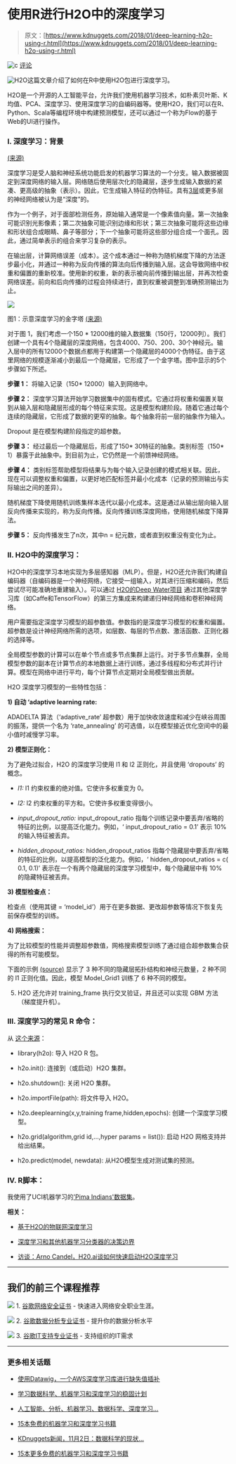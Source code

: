 # 使用R进行H2O中的深度学习

> 原文：[https://www.kdnuggets.com/2018/01/deep-learning-h2o-using-r.html](https://www.kdnuggets.com/2018/01/deep-learning-h2o-using-r.html)

![c](../Images/3d9c022da2d331bb56691a9617b91b90.png) [评论](#comments)

![H2O](../Images/1206680a6d4c333920230edabcf8470e.png)这篇文章介绍了如何在R中使用H2O包进行深度学习。

H2O是一个开源的人工智能平台，允许我们使用机器学习技术，如朴素贝叶斯、K均值、PCA、深度学习、使用深度学习的自编码器等。使用H2O，我们可以在R、Python、Scala等编程环境中构建预测模型，还可以通过一个称为Flow的基于Web的UI进行操作。

### I. 深度学习：背景

[(来源)](http://qspace.library.queensu.ca/handle/1974/792/browse?value=Muthalaly%2C+Reena+Shaw&type=author)

深度学习是受人脑和神经系统功能启发的机器学习算法的一个分支。输入数据被固定到深度网络的输入层。网络随后使用层次化的隐藏层，逐步生成输入数据的紧凑、更高级的抽象（表示）。因此，它生成输入特征的伪特征。具有[3层](https://www.cs.toronto.edu/~hinton/absps/fastnc.pdf)或更多层的神经网络被认为是“深度”的。

作为一个例子，对于面部检测任务，原始输入通常是一个像素值向量。第一次抽象可能识别光影像素；第二次抽象可能识别边缘和形状；第三次抽象可能将这些边缘和形状组合成眼睛、鼻子等部分；下一个抽象可能将这些部分组合成一个面孔。因此，通过简单表示的组合来学习复杂的表示。

在输出层，计算网络误差（成本）。这个成本通过一种称为随机梯度下降的方法逐步最小化，并通过一种称为反向传播的算法向后传播到输入层。这会导致网络中权重和偏置的重新校准。使用新的权重，新的表示被向前传播到输出层，并再次检查网络误差。前向和后向传播的过程会持续进行，直到权重被调整到准确预测输出为止。

![](../Images/0d1688eee568f168fba64f3f71c4474e.png)

图1：示意深度学习的金字塔 [(来源)](http://qspace.library.queensu.ca/handle/1974/792/browse?value=Muthalaly%2C+Reena+Shaw&type=author)

对于图 1，我们考虑一个150 * 12000维的输入数据集（150行，12000列）。我们创建一个具有4个隐藏层的深度网络，包含4000、750、200、30个神经元。输入层中的所有12000个数据点都用于构建第一个隐藏层的4000个伪特征。由于这里网络的规模逐渐减小到最后一个隐藏层，它形成了一个金字塔。图中显示的5个步骤如下所述。

**步骤 1：** 将输入记录（150* 12000）输入到网络中。

**步骤 2：** 深度学习算法开始学习数据集中的固有模式。它通过将权重和偏置关联到从输入层和隐藏层形成的每个特征来实现。这是模型构建阶段。随着它通过每个连续的隐藏层，它形成了数据的更窄的抽象。每个抽象将前一层的抽象作为输入。

Dropout 是在模型构建阶段指定的超参数。

**步骤 3：** 经过最后一个隐藏层后，形成了150* 30特征的抽象。类别标签（150* 1）暴露于此抽象中。到目前为止，它仍然是一个前馈神经网络。

**步骤 4：** 类别标签帮助模型将结果与为每个输入记录创建的模式相关联。因此，现在可以调整权重和偏置，以更好地匹配标签并最小化成本（记录的预测输出与实际输出之间的差异）。

随机梯度下降使用随机训练集样本迭代以最小化成本。这是通过从输出层向输入层反向传播来实现的，称为反向传播。反向传播训练深度网络，使用随机梯度下降算法。

**步骤 5：** 反向传播发生了n次，其中n = 纪元数，或者直到权重没有变化为止。

### II. H2O中的深度学习：

H2O中的深度学习本地实现为多层感知器（MLP）。但是，H2O还允许我们构建自编码器（自编码器是一个神经网络，它接受一组输入，对其进行压缩和编码，然后尝试尽可能准确地重建输入）。可以通过 [H2O的Deep Water项目]( https://www.h2o.ai/deep-water/) 通过其他深度学习库（如Caffe和TensorFlow）的第三方集成来构建递归神经网络和卷积神经网络。

用户需要指定深度学习模型的超参数值。参数指的是深度学习模型的权重和偏置。超参数是设计神经网络所需的选项，如层数、每层的节点数、激活函数、正则化器的选择等。

全局模型参数的计算可以在单个节点或多节点集群上运行。对于多节点集群，全局模型参数的副本在计算节点的本地数据上进行训练，通过多线程和分布式并行计算。模型在网络中进行平均，每个计算节点定期对全局模型做出贡献。

H2O 深度学习模型的一些特性包括：

**1) 自动 ‘adaptive learning rate:**

ADADELTA 算法（‘adaptive_rate’ 超参数）用于加快收敛速度和减少在峡谷周围的振荡，提供一个名为 ‘rate_annealing’ 的可选值，以在模型接近优化空间中的最小值时减慢学习率。

**2) 模型正则化：**

为了避免过拟合，H2O 的深度学习使用 l1 和 l2 正则化，并且使用 ‘dropouts’ 的概念。

+   *l1:* l1 约束权重的绝对值。它使许多权重变为 0。

+   *l2:* l2 约束权重的平方和。它使许多权重变得很小。

+   *input_dropout_ratio:* input_dropout_ratio 指每个训练记录中要丢弃/省略的特征的比例，以提高泛化能力。例如，‘ input_dropout_ratio = 0.1’ 表示 10% 的输入特征被丢弃。

+   *hidden_dropout_ratios:* hidden_dropout_ratios 指每个隐藏层中要丢弃/省略的特征的比例，以提高模型的泛化能力。例如，‘ hidden_dropout_ratios = c( 0.1, 0.1)’ 表示在一个有两个隐藏层的深度学习模型中，每个隐藏层中有 10% 的隐藏特征被丢弃。

**3) 模型检查点：**

检查点（使用其键 = ‘model_id’）用于在更多数据、更改超参数等情况下恢复先前保存模型的训练。

**4) 网格搜索：**

为了比较模型的性能并调整超参数值，网格搜索模型训练了通过组合超参数集合获得的所有可能模型。

下面的示例 [(source)](http://docs.h2o.ai/h2o/latest-stable/h2o-docs/booklets/DeepLearningBooklet.pdf) 显示了 3 种不同的隐藏层拓扑结构和神经元数量，2 种不同的 l1 正则化值。因此，模型 Model_Grid1 训练了 6 种不同的模型。

5) H2O 还允许对 training_frame 执行交叉验证，并且还可以实现 GBM 方法（梯度提升机）。

### III. 深度学习的常见 R 命令：

从 [这个来源](http://docs.h2o.ai/h2o/latest-stable/h2o-docs/booklets/DeepLearningBooklet.pdf)：

+   library(h2o): 导入 H2O R 包。

+   h2o.init(): 连接到（或启动）H2O 集群。

+   h2o.shutdown(): 关闭 H2O 集群。

+   h2o.importFile(path): 将文件导入 H2O。

+   h2o.deeplearning(x,y,training frame,hidden,epochs): 创建一个深度学习模型。

+   h2o.grid(algorithm,grid id,...,hyper params = list()): 启动 H2O 网格支持并给出结果。

+   h2o.predict(model, newdata): 从H2O模型生成对测试集的预测。

### IV. R脚本：

我使用了UCI机器学习的['Pima Indians'数据集](https://archive.ics.uci.edu/ml/datasets/pima+indians+diabetes)。

**相关：**

+   [基于H2O的物联网深度学习](/2016/04/deep-learning-iot-h2o.html)

+   [深度学习和其他机器学习分类器的决策边界](/2015/06/decision-boundaries-deep-learning-machine-learning-classifiers.html)

+   [访谈：Arno Candel，H20.ai谈如何快速启动H2O深度学习](/2015/01/interview-arno-candel-h20-deep-learning.html)

* * *

## 我们的前三个课程推荐

![](../Images/0244c01ba9267c002ef39d4907e0b8fb.png) 1\. [谷歌网络安全证书](https://www.kdnuggets.com/google-cybersecurity) - 快速进入网络安全职业生涯。

![](../Images/e225c49c3c91745821c8c0368bf04711.png) 2\. [谷歌数据分析专业证书](https://www.kdnuggets.com/google-data-analytics) - 提升你的数据分析水平

![](../Images/0244c01ba9267c002ef39d4907e0b8fb.png) 3\. [谷歌IT支持专业证书](https://www.kdnuggets.com/google-itsupport) - 支持组织的IT需求

* * *

### 更多相关话题

+   [使用Datawig，一个AWS深度学习库进行缺失值插补](https://www.kdnuggets.com/2021/12/datawig-aws-deep-learning-library-missing-value-imputation.html)

+   [学习数据科学、机器学习和深度学习的稳固计划](https://www.kdnuggets.com/2023/01/mwiti-solid-plan-learning-data-science-machine-learning-deep-learning.html)

+   [人工智能、分析、机器学习、数据科学、深度学习…](https://www.kdnuggets.com/2021/12/developments-predictions-ai-machine-learning-data-science-research.html)

+   [15本免费的机器学习和深度学习书籍](https://www.kdnuggets.com/2022/10/15-free-machine-learning-deep-learning-books.html)

+   [KDnuggets新闻，11月2日：数据科学的现状…](https://www.kdnuggets.com/2022/n43.html)

+   [15本更多免费的机器学习和深度学习书籍](https://www.kdnuggets.com/2022/11/15-free-machine-learning-deep-learning-books.html)
